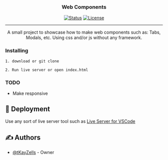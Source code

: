 <h3 align="center">Web Components</h3>

<div align="center">

[![Status](https://img.shields.io/badge/status-active-success.svg)]()
[![License](https://img.shields.io/badge/license-MIT-blue.svg)](/LICENSE)

</div>

---

<p align="center"> 
  A small project to showcase how to make web components such as: Tabs, Modals, etc. Using css and/or js without any framework.
    <br> 
</p>


### Installing

```
1. download or git clone
```

```
2. Run live server or open index.html
```

### TODO

<ul>
  <li>Make responsive</li>
</ul>


## 🚀 Deployment

Use any sort of live server tool such as [Live Server for VSCode](https://github.com/ritwickdey/vscode-live-server)

## ✍️ Authors

- [@tKayZells](https://github.com/tKayZells) - Owner
